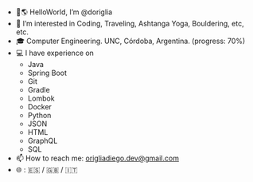 - 👋🌎 HelloWorld, I’m @doriglia
- 👀 I’m interested in Coding, Traveling, Ashtanga Yoga, Bouldering, etc, etc.
- 🎓 Computer Engineering. UNC, Córdoba, Argentina. (progress: 70%)
- 💻 I have experience on 
  - Java  
  - Spring Boot
  - Git
  - Gradle
  - Lombok
  - Docker
  - Python
  - JSON
  - HTML
  - GraphQL
  - SQL
- 📫 How to reach me: origliadiego.dev@gmail.com 
- 🌐 : 🇪🇸 / 🇬🇧 / 🇮🇹

<!---
doriglia/doriglia is a ✨ special ✨ repository because its `README.md` (this file) appears on your GitHub profile.
You can click the Preview link to take a look at your changes.
--->
